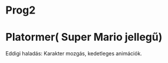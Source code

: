 # Prog2
  
# Platormer(  Super Mario jellegű)
  Eddigi haladás: Karakter mozgás, kedetleges animációk.
